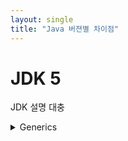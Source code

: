 ```yaml
---
layout: single
title: "Java 버젼별 차이점"
---
```



# JDK 5
JDK 설명 대충
<details>
<summary>Generics</summary>
<div markdown="1">
JDK 1.4까지 Collection 객체는 모두 Collection에 담긴 객체를 얻을 때 Object 타입으로 리턴을 하기 때문에 반드시 캐스팅이 필요했다.
  따라서 ClassCast Exception을 회피해야만 했지만 JDK 5부터는 Collection<자료형> 의 형태로 명시할 수 있다.
  
  ''' java
  List<Integer> numbers = new ArrayList<Integer>();
  numbers.add(1);
  numbers.add(2);
  numbers.add(3);
  '''

</div>
</details>
